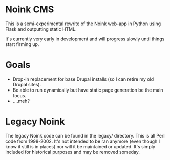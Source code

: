 Noink CMS
=========

This is a semi-experimental rewrite of the Noink web-app in Python using Flask
and outputting static HTML.

It's currently very early in development and will progress slowly until things
start firming up.

# Goals

* Drop-in replacement for base Drupal installs (so I can retire my old Drupal
  sites).
* Be able to run dynamically but have static page generation be the main
  focus.
* ....meh?

# Legacy Noink

The legacy Noink code can be found in the legacy/ directory. This is all Perl
code from 1998-2002. It's not intended to be ran anymore (even though I know
it still is in places) nor will it be maintained or updated. It's simply
included for historical purposes and may be removed someday.

